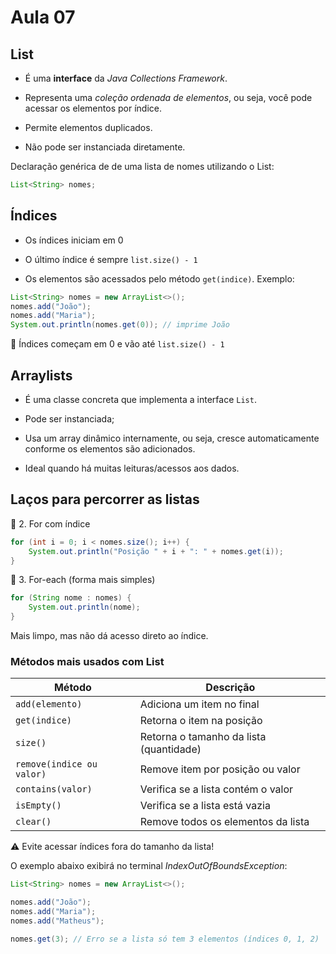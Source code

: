 # Aula 07

## List

* É uma **interface** da *Java Collections Framework*.

* Representa uma *coleção ordenada de elementos*, ou seja, você pode acessar os elementos por índice.

* Permite elementos duplicados.

* Não pode ser instanciada diretamente.

Declaração genérica de de uma lista de nomes utilizando o List:

```java
List<String> nomes;
```

## Índices
* Os índices iniciam em 0

* O último índice é sempre `list.size() - 1`

* Os elementos são acessados pelo método `get(indice)`. Exemplo:

```java
List<String> nomes = new ArrayList<>();
nomes.add("João");
nomes.add("Maria");
System.out.println(nomes.get(0)); // imprime João

```
📌 Índices começam em 0 e vão até `list.size() - 1`


## Arraylists

* É uma classe concreta que implementa a interface `List`.
* Pode ser instanciada;

* Usa um array dinâmico internamente, ou seja, cresce automaticamente conforme os elementos são adicionados.

* Ideal quando há muitas leituras/acessos aos dados.


## Laços para percorrer as listas

🔁 2. For com índice

```java
for (int i = 0; i < nomes.size(); i++) {
    System.out.println("Posição " + i + ": " + nomes.get(i));
}
```
🔁 3. For-each (forma mais simples)

```java
for (String nome : nomes) {
    System.out.println(nome);
}
```
Mais limpo, mas não dá acesso direto ao índice.

### Métodos mais usados com List
| Método                    | Descrição                               |
| ------------------------- | --------------------------------------- |
| `add(elemento)`           | Adiciona um item no final               |
| `get(indice)`             | Retorna o item na posição               |
| `size()`                  | Retorna o tamanho da lista (quantidade) |
| `remove(indice ou valor)` | Remove item por posição ou valor        |
| `contains(valor)`         | Verifica se a lista contém o valor      |
| `isEmpty()`               | Verifica se a lista está vazia          |
| `clear()`                 | Remove todos os elementos da lista      |


⚠️ Evite acessar índices fora do tamanho da lista!

O exemplo abaixo exibirá no terminal *IndexOutOfBoundsException*:
```java
List<String> nomes = new ArrayList<>();

nomes.add("João");
nomes.add("Maria");
nomes.add("Matheus");

nomes.get(3); // Erro se a lista só tem 3 elementos (índices 0, 1, 2)
```


